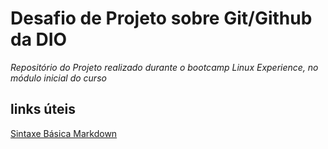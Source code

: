 # Desafio de Projeto sobre Git/Github da DIO

*Repositório do Projeto realizado durante o bootcamp _Linux Experience_, no módulo inicial do curso*

## links úteis
[Sintaxe Básica Markdown](https://www.markdownguide.org/basic-syntax/)

